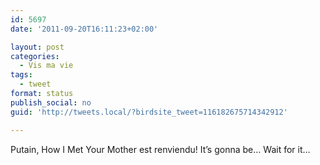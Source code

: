 ```yaml
---
id: 5697
date: '2011-09-20T16:11:23+02:00'

layout: post
categories:
  - Vis ma vie
tags:
  - tweet
format: status
publish_social: no
guid: 'http://tweets.local/?birdsite_tweet=116182675714342912'

---
```


Putain, How I Met Your Mother est renviendu! It’s gonna be… Wait for it…